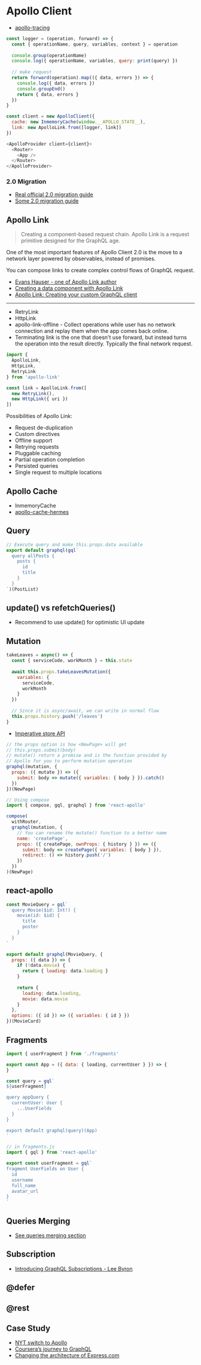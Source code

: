 # Apollo Client

* [apollo-tracing](https://github.com/apollographql/apollo-tracing)

```js
const logger = (operation, forward) => {
  const { operationName, query, variables, context } = operation
  
  console.group(operationName)
  console.log({ operationName, variables, query: print(query) })
  
  // make request
  return forward(operation).map(({ data, errors }) => {
    console.log({ data, errors })
    console.groupEnd()
    return { data, errors }
  })
}

const client = new ApolloClient({
  cache: new InmemoryCache(window.__APOLLO_STATE__),
  link: new ApolloLink.from([logger, link])
})

<ApolloProvider client={client}>
  <Router>
    <App />
  </Router>
</ApolloProvider>
```

### 2.0 Migration

* [Real official 2.0 migration guide](https://www.apollographql.com/docs/react/2.0-migration.html)
* [Some 2.0 migration guide](https://github.com/apollographql/apollo-client/blob/master/docs/source/2.0-migration.md)

## Apollo Link

> Creating a component-based request chain. Apollo Link is a request primitive designed for the GraphQL age.

One of the most important features of Apollo Client 2.0 is the move to a network layer powered by observables, instead of promises.

You can compose links to create complex control flows of GraphQL request.

* [Evans Hauser - one of Apollo Link author](https://medium.com/@evanshauser)
* [Creating a data component with Apollo Link](https://dev-blog.apollodata.com/creating-a-data-component-with-apollo-link-f0719d8193ee)
* [Apollo Link: Creating your custom GraphQL client](https://dev-blog.apollodata.com/apollo-link-creating-your-custom-graphql-client-c865be0ce059)

---

* RetryLink
* HttpLink
* apollo-link-offline - Collect operations while user has no network connection and replay them when the app comes back online.
* Terminating link is the one that doesn't use forward, but instead turns the operation into the result directly. Typically the final network request.

```js
import {
  ApolloLink,
  HttpLink,
  RetryLink
} from 'apollo-link'

const link = ApolloLink.from([
  new RetryLink(),
  new HttpLink({ uri })
])
```

Possibilities of Apollo Link:

* Request de-duplication
* Custom directives
* Offline support
* Retrying requests
* Pluggable caching
* Partial operation completion
* Persisted queries
* Single request to multiple locations

## Apollo Cache

* InmemoryCache
* [apollo-cache-hermes](https://github.com/convoyinc/apollo-cache-hermes)

## Query

```js
// Execute query and make this.props.data available
export default graphql(gql`
  query allPosts {
    posts {
      id
      title
    }
  }
`)(PostList)
```

## update() vs refetchQueries()

* Recommend to use update() for optimistic UI update

## Mutation

```js
takeLeaves = async() => {
  const { serviceCode, workMonth } = this.state
  
  await this.props.takeLeavesMutation({
    variables: {
      serviceCode,
      workMonth
    }
  })
  
  // Since it is async/await, we can write in normal flow
  this.props.history.push('/leaves')
}
```

* [Imperative store API](https://dev-blog.apollodata.com/apollo-clients-new-imperative-store-api-6cb69318a1e3)

```js
// the props option is how <NewPage> will get
// this.props.submit(body)
// mutate() return a promise and is the function provided by
// Apollo for you to perform mutation operation
graphql(mutation, {
  props: ({ mutate }) => ({
    submit: body => mutate({ variables: { body } }).catch()
  })
})(NewPage)

// Using compose
import { compose, gql, graphql } from 'react-apollo'

compose(
  withRouter,
  graphql(mutation, {
    // You can rename the mutate() function to a better name
    name: 'createPage',
    props: ({ createPage, ownProps: { history } }) => ({
      submit: body => createPage({ variables: { body } }),
      redirect: () => history.push('/')
    })
  })
)(NewPage)
```


## react-apollo

```js
const MovieQuery = gql`
  query Movie($id: Int!) {
    movie(id: $id) {
      title
      poster
    }
  }
`

export default graphql(MovieQuery, {
  props: ({ data }) => {
    if (!data.movie) {
      return { loading: data.loading }
    }
    
    return {
      loading: data.loading,
      movie: data.movie
    }
  },
  options: ({ id }) => ({ variables: { id } })
})(MovieCard)
```

## Fragments

```js
import { userFragment } from './fragments'

export const App = ({ data: { loading, currentUser } }) => {
}

const query = gql`
${userFragment}

query appQuery {
  currentUser: User {
    ...UserFields
  }
}

export default graphql(query)(App)
`
```

```js
// in fragments.js
import { gql } from 'react-apollo'

export const userFragment = gql`
fragment UserFields on User {
  id
  username
  full_name
  avatar_url
}
`
```

## Queries Merging

* [See queries merging section](https://marmelab.com/blog/2017/09/07/dive-into-graphql-part-iv-building-a-graphql-client-with-reactjs.html)

## Subscription

* [Introducing GraphQL Subscriptions - Lee Byron](https://www.youtube.com/watch?v=bn8qsi8jVew)

## @defer

## @rest

## Case Study

* [NYT switch to Apollo](https://open.nytimes.com/the-new-york-times-now-on-apollo-b9a78a5038c)
* [Coursera’s journey to GraphQL](https://dev-blog.apollodata.com/courseras-journey-to-graphql-a5ad3b77f39a)
* [Changing the architecture of Express.com](https://dev-blog.apollodata.com/changing-the-architecture-of-express-com-23c950d43323)